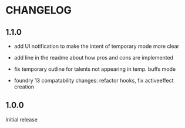 # CHANGELOG

## 1.1.0
- add UI notification to make the intent of temporary mode more clear

- add line in the readme about how pros and cons are implemented

- fix temporary outline for talents not appearing in temp. buffs mode

- foundry 13 compatability changes: refactor hooks, fix activeeffect creation

## 1.0.0

Initial release